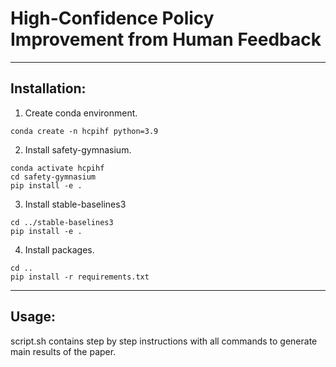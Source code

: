 # High-Confidence Policy Improvement from Human Feedback
---
## Installation:
1. Create conda environment.
```
conda create -n hcpihf python=3.9
``` 
2. Install safety-gymnasium.
```
conda activate hcpihf
cd safety-gymnasium
pip install -e .
```
3. Install stable-baselines3
```
cd ../stable-baselines3
pip install -e .
```
4. Install packages.
```
cd ..
pip install -r requirements.txt
```
---
## Usage:
script.sh contains step by step instructions with all commands to generate main results of the paper.
